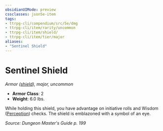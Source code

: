 ```yaml
---
obsidianUIMode: preview
cssclasses: json5e-item
tags:
- ttrpg-cli/compendium/src/5e/dmg
- ttrpg-cli/item/rarity/uncommon
- ttrpg-cli/item/shield/
- ttrpg-cli/item/tier/major
aliases: 
- "Sentinel Shield"
---
```

# Sentinel Shield
*Armor ([shield](/CLI/items/shield.md)), major, uncommon*  


- **Armor Class**: 2
- **Weight**: 6.0 lbs.

While holding this shield, you have advantage on initiative rolls and Wisdom ([Perception](/CLI/skills.md#Perception)) checks. The shield is emblazoned with a symbol of an eye.

*Source: Dungeon Master's Guide p. 199*
